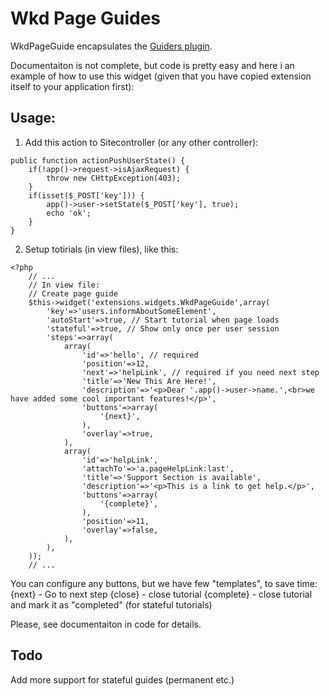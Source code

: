 # Wkd Page Guides #

WkdPageGuide encapsulates the [Guiders plugin](http://jeffpickhardt.com/guiders/).

Documentaiton is not complete, but code is pretty easy and here i an example of how to use this widget (given that you have copied extension itself to your application first):

## Usage: ##

1. Add this action to Sitecontroller (or any other controller):

~~~
public function actionPushUserState() {
	if(!app()->request->isAjaxRequest) {
		throw new CHttpException(403);
	}
	if(isset($_POST['key'])) {
		app()->user->setState($_POST['key'], true);
		echo 'ok';
	}
}
~~~

2. Setup totirials (in view files), like this:
~~~
<?php
	// ...
	// In view file:
	// Create page guide
	$this->widget('extensions.widgets.WkdPageGuide',array(
		'key'=>'users.informAboutSomeElement',
		'autoStart'=>true, // Start tutorial when page loads
		'stateful'=>true, // Show only once per user session
		'steps'=>array(
			array(
				'id'=>'hello', // required
				'position'=>12,
				'next'=>'helpLink', // required if you need next step
				'title'=>'New This Are Here!',
				'description'=>'<p>Dear '.app()->user->name.',<br>we have added some cool important features!</p>',
				'buttons'=>array(
					'{next}',
				),
				'overlay'=>true,
			),
			array(
				'id'=>'helpLink',
				'attachTo'=>'a.pageHelpLink:last',
				'title'=>'Support Section is available',
				'description'=>'<p>This is a link to get help.</p>',
				'buttons'=>array(
					'{complete}',
				),
				'position'=>11,
				'overlay'=>false,
			),
		),
	));
	// ...
~~~

You can configure any buttons, but we have few "templates", to save time:
{next} - Go to next step
{close} - close tutorial
{complete} - close tutorial and mark it as "completed" (for stateful tutorials)

Please, see documentaiton in code for details. 

## Todo ##
Add more support for stateful guides (permanent etc.)